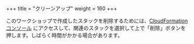 +++
title = "クリーンアップ"
weight = 160
+++

このワークショップで作成したスタックを削除するためには、[CloudFormation コンソール](https://console.aws.amazon.com/cloudformation) にアクセスして、関連のスタックを選択して上で「削除」ボタンを押します。しばらく時間がかかる場合があります。

